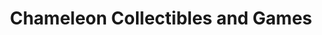 ---
title: "Chameleon Collectibles and Games"
url: /apache-junction/chameleon-collectibles-and-games/
shop: games
---